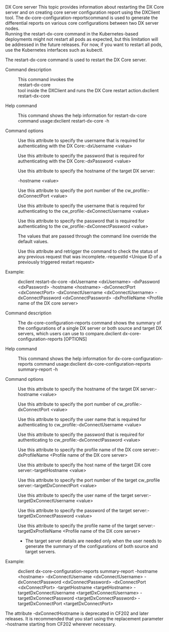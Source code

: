 <?xml version="1.0" encoding="UTF-8"?>
<!DOCTYPE topic
  PUBLIC "-//OASIS//DTD DITA Topic//EN" "topic.dtd">
<topic id="dxcoreserver" xml:lang="en-us">
    <title>DX Core server | HCL Digital Experience</title>
    <titlealts>
        <navtitle>DX Core server</navtitle>
    </titlealts>
    <shortdesc>This topic provides information about restarting the DX Core server and on creating
        core server configuration report using the DXClient tool. The
            <codeph>dx-core-configuration-reports</codeph>command is used to generate the
        differential reports on various core configurations between two DX server nodes.</shortdesc>
    <body>
        <section id="deploydxapp">
            <title>Restart DX Core server </title>
            <note id="note_mbm_bs3_nsb" type="important">Running the
                    <cmdname>restart-dx-core</cmdname> command in the Kubernetes-based deployments
                might not restart all pods as expected, but this limitation will be addressed in the
                future releases. For now, if you want to restart all pods, use the Kubernetes
                interfaces such as <codeph>kubectl</codeph>.</note>
            <p>The <cmdname>restart-dx-core</cmdname> command is used to restart the DX Core
                server.</p>
            <dl id="dl_kts_lxd_xrb">
                <dlentry>
                    <dt>Command description</dt>
                    <dd>
                        <p>This command invokes the <option>restart-dx-core</option> tool inside the
                            DXClient and runs the DX Core restart
                            action.<codeblock id="codeblock_lts_lxd_xrb">dxclient restart-dx-core</codeblock></p>
                    </dd>
                </dlentry>
                <dlentry>
                    <dt>Help command</dt>
                    <dd>
                        <p>This command shows the help information for
                                <codeph>restart-dx-core</codeph> command
                            usage:<codeblock id="codeblock_mts_lxd_xrb">dxclient restart-dx-core -h</codeblock></p>
                    </dd>
                </dlentry>
                <dlentry>
                    <dt>Command options</dt>
                    <dd>
                        <p> Use this attribute to specify the username that is required for
                            authenticating with the DX
                            Core:<codeblock id="codeblock_nts_lxd_xrb">-dxUsername &lt;value> </codeblock></p>
                        <p> Use this attribute to specify the password that is required for
                            authenticating with the DX
                            Core:<codeblock id="codeblock_ots_lxd_xrb">-dxPassword &lt;value></codeblock></p>
                        <p>Use this attribute to specify the hostname of the target DX server:</p>
                        <p>
                            <codeblock id="codeblock_pts_lxd_xrb">-hostname &lt;value></codeblock>
                        </p>
                        <p> Use this attribute to specify the port number of the
                                <codeph>cw_profile</codeph>:<codeblock id="codeblock_qts_lxd_xrb">-dxConnectPort &lt;value></codeblock></p>
                        <p> Use this attribute to specify the username that is required for
                            authenticating to the
                            <codeph>cw_profile</codeph>:<codeblock id="codeblock_rts_lxd_xrb">-dxConnectUsername &lt;value></codeblock></p>
                        <p> Use this attribute to specify the password that is required for
                            authenticating to the
                            <codeph>cw_profile</codeph>:<codeblock id="codeblock_sts_lxd_xrb">-dxConnectPassword &lt;value></codeblock></p>
                        <p conref="portlets.dita#portlets/dxprofilepathorname"/>
                        <p>The values that are passed through the command line override the default
                            values.</p>
                        <p>Use this attribute and retrigger the command to check the status of any
                            previous request that was
                            incomplete.<codeblock id="codeblock_t11_r1y_lsb">-requestId &lt;Unique ID of a previously triggered restart request></codeblock></p>
                    </dd>
                </dlentry>
                <dlentry>
                    <dt>Example:</dt>
                    <dd>
                        <p>
                            <codeblock id="codeblock_tts_lxd_xrb">dxclient restart-dx-core -dxUsername &lt;dxUsername> -dxPassword &lt;dxPassword> -hostname &lt;hostname> -dxConnectPort &lt;dxConnectPort> -dxConnectUsername &lt;dxConnectUsername> -dxConnectPassword &lt;dxConnectPassword> -dxProfileName &lt;Profile name of the DX core server></codeblock>
                        </p>
                    </dd>
                </dlentry>
            </dl>
        </section>
        <section id="dxcoreconfigreport">
            <title>DX Core server configuration report</title>
            <dl id="dl_k3f_45c_xrb">
                <dlentry>
                    <dt>Command description</dt>
                    <dd>
                        <p>The <codeph>dx-core-configuration-reports</codeph> command shows the
                            summary of the configurations of a single DX server or both source and
                            target DX servers, which users can use to
                            compare.<codeblock id="codeblock_pvz_nmw_wrb">dxclient dx-core-configuration-reports [OPTIONS]</codeblock></p>
                    </dd>
                </dlentry>
                <dlentry>
                    <dt>Help command</dt>
                    <dd>
                        <p>This command shows the help information for
                                <codeph>dx-core-configuration-reports</codeph> command
                            usage:<codeblock id="codeblock_l3f_45c_xrb">dxclient dx-core-configuration-reports summary-report -h</codeblock></p>
                    </dd>
                </dlentry>
                <dlentry>
                    <dt>Command options</dt>
                    <dd>
                        <p>Use this attribute to specify the hostname of the target DX
                            server:<codeblock id="codeblock_ydw_ymw_wrb">-hostname &lt;value></codeblock></p>
                        <p>Use this attribute to specify the port number of
                                <codeph>cw_profile</codeph>:<codeblock id="codeblock_ynr_zmw_wrb">-dxConnectPort &lt;value></codeblock></p>
                        <p>Use this attribute to specify the user name that is required for
                            authenticating to
                            <codeph>cw_profile</codeph>:<codeblock id="codeblock_pv3_1nw_wrb">-dxConnectUsername &lt;value></codeblock></p>
                        <p>Use this attribute to specify the password that is required for
                            authenticating to
                            <codeph>cw_profile</codeph>:<codeblock id="codeblock_r5y_1nw_wrb">-dxConnectPassword &lt;value></codeblock></p>
                        <p>Use this attribute to specify the profile name of the DX core
                            server:<codeblock id="codeblock_nyk_cnw_wrb">-dxProfileName &lt;Profile name of the DX core server></codeblock></p>
                        <p>Use this attribute to specify the host name of the target DX core
                            server:<codeblock id="codeblock_brd_dnw_wrb">-targetHostname &lt;value></codeblock></p>
                        <p>Use this attribute to specify the port number of the target cw_profile
                            server:<codeblock id="codeblock_d3j_2nw_wrb">-targetDxConnectPort &lt;value></codeblock></p>
                        <p>Use this attribute to specify the user name of the target
                            server:<codeblock id="codeblock_ffg_fnw_wrb">-targetDxConnectUsername &lt;value></codeblock></p>
                        <p>Use this attribute to specify the password of the target
                            server:<codeblock id="codeblock_lsw_fnw_wrb">-targetDxConnectPassword &lt;value></codeblock></p>
                        <p>Use this attribute to specify the profile name of the target
                                server:<codeblock id="codeblock_e4s_gnw_wrb">-targetDxProfileName &lt;Profile name of the DX core server></codeblock><note
                                id="note_sl1_3nw_wrb" type="other" othertype="Note">
                                <ul id="ul_a2p_mrz_msb">
                                    <li>The target server details are needed only when the user
                                        needs to generate the summary of the configurations of both
                                        source and target servers.</li>
                                </ul>
                            </note></p>
                    </dd>
                </dlentry>
                <dlentry>
                    <dt>Example:</dt>
                    <dd>
                        <p>
                            <codeblock id="codeblock_xs2_4nw_wrb">dxclient dx-core-configuration-reports summary-report -hostname &lt;hostname> -dxConnectUsername &lt;dxConnectUsername> -dxConnectPassword &lt;dxConnectPassword> -dxConnectPort &lt;dxConnectPort> -targetHostname &lt;targetHostname> -targetDxConnectUsername &lt;targetDxConnectUsername> -targetDxConnectPassword &lt;targetDxConnectPassword> -targetDxConnectPort &lt;targetDxConnectPort></codeblock>
                        </p>
                        <!--<p>For more information about how to access the ConfigWizard admin console, refer to <xref href="helm_access_configwizard.dita"/>.</p>-->
                    </dd>
                </dlentry>
            </dl>
        </section>
        <p>
            <note>The attribute <codeph>-dxConnectHostname</codeph> is deprecated in CF202 and later
                releases. It is recommended that you start using the replacement parameter
                    <codeph>-hostname</codeph> starting from CF202 wherever necessary.</note>
        </p>
    </body>
</topic>
